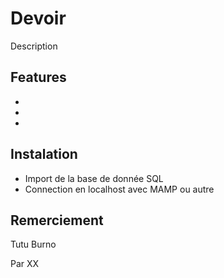 # Devoir

Description

## Features

-
-
-

## Instalation

- Import de la base de donnée SQL
- Connection en localhost avec MAMP ou autre

## Remerciement

Tutu 
Burno

Par XX
